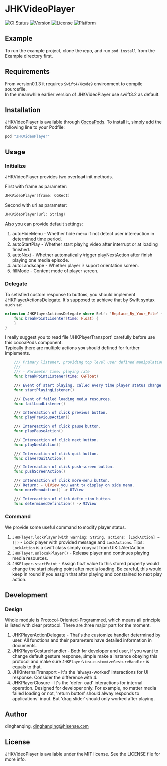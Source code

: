 # JHKVideoPlayer

[![CI Status](http://img.shields.io/travis/dinghanqing/JHKVideoPlayer.svg?style=flat)](https://travis-ci.org/dinghanqing/JHKVideoPlayer)
[![Version](https://img.shields.io/cocoapods/v/JHKVideoPlayer.svg?style=flat)](http://cocoapods.org/pods/JHKVideoPlayer)
[![License](https://img.shields.io/cocoapods/l/JHKVideoPlayer.svg?style=flat)](http://cocoapods.org/pods/JHKVideoPlayer)
[![Platform](https://img.shields.io/cocoapods/p/JHKVideoPlayer.svg?style=flat)](http://cocoapods.org/pods/JHKVideoPlayer)

## Example

To run the example project, clone the repo, and run `pod install` from the Example directory first.

## Requirements

From version0.1.3 it requires `Swift4/Xcode9` environment to compile sourcefile.  
In the meanwhile earlier version of JHKVideoPlayer use swift3.2 as default.

## Installation

JHKVideoPlayer is available through [CocoaPods](http://cocoapods.org). To install
it, simply add the following line to your Podfile:

```ruby
pod "JHKVideoPlayer"
```

## Usage

### Initialize

JHKVideoPlayer provides two overload init methods.

First with frame as parameter:
```Swift
JHKVideoPlayer(frame: CGRect)
```

Second with url as parameter:
```Swift
JHKVideoPlayer(url: String)
```

Also you can provide default settings:

1. autoHideMenu - Whether hide menu if not detect user intereaction in determined time period.
2. autoStartPlay - Whether start playing video after interrupt or at loading finished.
3. autoNext - Whether automatically trigger playNextAction after finish playing one media episode.
4. autoLandscape - Whether player is suport orientation screen.
5. fillMode - Content mode of player screen.

### Delegate

To setisfied custom response to buttons, you should implement JHKPlayerActionsDelegate.
It's supposed to achieve that by Swift syntax such as:
```Swift
extension JHKPlayerActionsDelegate where Self: 'Replace_By_Your_File' {
	func breakPointLisenter(time: Float) {
	}
}
```
I really suggest you to read file 'JHKPlayerTransport' carefully before use this cocoaPods component.  
Typically there are multiple actions you should defined for further implements.

```Swift
    /// Primary listener, providing top level user defined manipulation.
    ///
    /// - Parameter time: playing rate
    func breakPointListener(time: CGFloat)

    /// Event of start playing, called every time player status change to 'play', whether from 'stop' or 'pause'.
    func startPlayingListener()

    /// Event of failed loading media resources.
    func failLoadListener()

    /// Intereaction of click previous button.
    func playPreviousAction()

    /// Intereaction of click pause button.
    func playPauseAction()

    /// Intereaction of click next button.
    func playNextAction()

    /// Intereaction of click quit button.
    func playerQuitAction()

    /// Intereaction of click push-screen button.
    func pushScreenAction()

    /// Intereaction of click more-menu button.
    /// Return: - UIView you want to display on side menu.
    func moreMenuAction() -> UIView

    /// Intereaction of click definition button.
    func determinedDefinition() -> UIView
```

### Command

We provide some useful command to modify player status.

1. `JHKPlayer.lockPlayer(with warning: String, actions: [LockAction] = [])` - Lock player with provided message and `LockActions`. Tips: `LockAction` is a swift class simply copycat from UIKit.AlertAction.
2. `JHKPlayer.unlocakPlayer()` - Release player and continues playing media resources.
3. `JHKPlayer.startPoint` - Assign float value to this stored property would change the start playing point after media loading. Be careful, this would keep in round if you assgin that after playing and constained to next play action.

## Development

### Design
Whole module is Protocol-Oriented-Programmed, which means all principle is listed with clear protocol. There are three major part for the moment.

1. JHKPlayerActionDelegate - That's the customize handler determined by user. All functions and their parameters have detailed information in documents.
2. JHKPlayerGestureHandler - Both for developer and user, if you want to change default gesture response, simple make a instance obaying this protocol and make sure `JHKPlayerView.customizeGestureHandler` is equals to that.
3. JHKInternalTransport - It's the 'always-worked' interactions for UI response. Consider the difference with 4.
4. JHKPlayerClosure - It's the 'defer-load' interactions for internal operation. Designed for developer only. For example, no matter media failed loading or not, 'return button' should alway responds to applications' input. But 'drag slider' should only worked after playing.

## Author

dinghanqing, dinghanqing@hisense.com

## License

JHKVideoPlayer is available under the MIT license. See the LICENSE file for more info.
